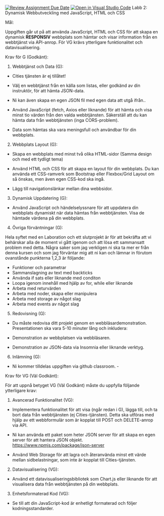 [![Review Assignment Due Date](https://classroom.github.com/assets/deadline-readme-button-22041afd0340ce965d47ae6ef1cefeee28c7c493a6346c4f15d667ab976d596c.svg)](https://classroom.github.com/a/JhGs4o0z)
[![Open in Visual Studio Code](https://classroom.github.com/assets/open-in-vscode-2e0aaae1b6195c2367325f4f02e2d04e9abb55f0b24a779b69b11b9e10269abc.svg)](https://classroom.github.com/online_ide?assignment_repo_id=16691269&assignment_repo_type=AssignmentRepo)
Labb 2: Dynamisk Webbutveckling med JavaScript, HTML och CSS

Mål:

Uppgiften går ut på att använda JavaScript, HTML och CSS för att skapa en dynamisk  **RESPONSIV**  webbplats som hämtar och visar information från en webbtjänst via API-anrop.
För VG krävs ytterligare funktionalitet och datavisualisering.

Krav för G (Godkänt):

1. Webbtjänst och Data (G):
- Cities tjänsten är ej tillåtet!
- Välj en webbtjänst från en källa som listas, eller godkänd av din instruktör, för att hämta JSON-data.
- Ni kan även skapa en egen JSON fil med egen data att utgå ifrån..

- Använd JavaScript (fetch, Axios eller liknande) för att hämta och visa minst tio värden från den valda webbtjänsten. Säkerställ att du kan hämta data från webbtjänsten (inga CORS-problem).

- Data som hämtas ska vara meningsfull och användbar för din webbplats.

2. Webbplats Layout (G):

- Skapa en webbplats med minst två olika HTML-sidor (Samma design och med ett tydligt tema)

- Använd HTML och CSS för att skapa en layout för din webbplats. Du kan använda ett CSS-ramverk som Bootstrap eller Flexbox/Grid Layout om så önskas, men även egen CSS-kod ska ingå.

- Lägg till navigationslänkar mellan dina webbsidor.

3. Dynamisk Uppdatering (G):

- Använd JavaScript och händelselyssnare för att uppdatera din webbplats dynamiskt när data hämtas från webbtjänsten. Visa de hämtade värdena på din webbplats.

4. Övriga förväntningar (G):

Hela syftet med en Laboration och ett slutprojekt är för att bekräfta att vi behärskar alla de moment vi gått igenom och att lösa ett sammansatt problem med detta.
Några saker som jag verkligen ni ska ta mer er från denna kursen och som jag förväntar mig att ni kan och lämnar in förutom ovanstånde punkterna 1,2,3 är följande:

- Funktioner och parametrar
- Sammanslagning av text med backticks
- Använda if sats eller liknande med conditon
- Loopa igenom innehåll med hjälp av for, while eller liknande
- Arbeta med returvärden
- Arbeta med noder, skapa eller manipulera
- Arbeta med storage av något slag
- Arbeta med events av något slag




5. Redovisning (G):

- Du måste redovisa ditt projekt genom en webbläsardemonstration. Presentationen ska vara 5-10 minuter lång och inkludera:

- Demonstration av webbplatsen via webbläsaren.

- Demonstration av JSON-data via Insomnia eller liknande verktyg.


6. Inlämning (G):

- Ni kommer tilldelas uppgiften via github classroom. -



Krav för VG (Väl Godkänt):

För att uppnå betyget VG (Väl Godkänt) måste du uppfylla följande ytterligare krav:

1. Avancerad Funktionalitet (VG):

- Implementera funktionalitet för att visa (ngår redan i G), lägga till, och ta bort data från webbtjänsten (ej Cities-tjänsten). Detta ska utföras med hjälp av ett webbformulär som är kopplat till POST och DELETE-anrop via API.
- Ni kan använda ett paket som heter JSON server för att skapa en egen server för att hantera JSON objekt.
https://www.npmjs.com/package/json-server

- Använd Web Storage för att lagra och återanvända minst ett värde mellan sidbelastningar, som inte är kopplat till Cities-tjänsten.

2. Datavisualisering (VG):

- Använd ett datavisualiseringsbibliotek som Chart.js eller liknande för att visualisera data från webbtjänsten på din webbplats.

3. Enhetsformaterad Kod (VG):

- Se till att din JavaScript-kod är enhetligt formaterad och följer kodningsstandarder.
